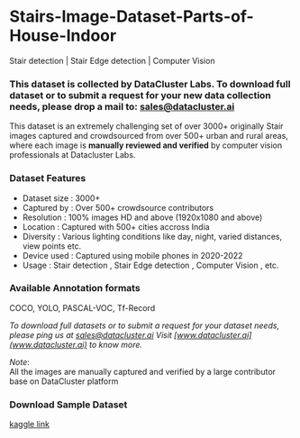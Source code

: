 # Stairs-Image-Dataset-Parts-of-House-Indoor
Stair detection | Stair Edge detection | Computer Vision


### **This dataset is collected by DataCluster Labs. To download full dataset or to submit a request for your new data collection needs, please drop a mail to:&nbsp;[sales@datacluster.ai](mailto:sales@datacluster.ai)**

This dataset is an extremely challenging set of over 3000+ originally Stair images captured and crowdsourced from over 500+ urban and rural areas, where each image is **manually reviewed and verified** by computer vision professionals at Datacluster Labs.

### **Dataset Features**

- Dataset size   : 3000+
- Captured by  : Over 500+ crowdsource contributors
- Resolution     : 100% images HD and above (1920x1080 and above)
- Location        : Captured with 500+ cities accross India
- Diversity        : Various lighting conditions like day, night, varied distances, view points etc.
- Device used  : Captured using mobile phones in 2020-2022
- Usage            : Stair detection , Stair Edge detection , Computer Vision , etc.

### Available Annotation formats

COCO, YOLO, PASCAL-VOC, Tf-Record

*To download full datasets or to submit a request for your dataset needs, please ping us at [sales@datacluster.ai](sales@datacluster.ai) Visit [www.datacluster.ai](www.datacluster.ai) to know more.*  

*Note*:  
All the images are manually captured and verified by a large contributor base on DataCluster platform


### **Download Sample Dataset**  
 [kaggle link](https://www.kaggle.com/datasets/dataclusterlabs/stairs-image-dataset)
